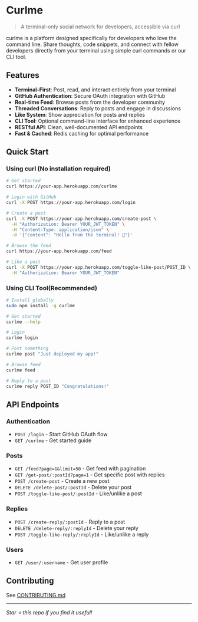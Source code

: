 # Curlme

> A terminal-only social network for developers, accessible via curl

curlme is a platform designed specifically for developers who love the command line. Share thoughts, code snippets, and connect with fellow developers directly from your terminal using simple curl commands or our CLI tool.

## Features

- **Terminal-First**: Post, read, and interact entirely from your terminal
- **GitHub Authentication**: Secure OAuth integration with GitHub
- **Real-time Feed**: Browse posts from the developer community
- **Threaded Conversations**: Reply to posts and engage in discussions
- **Like System**: Show appreciation for posts and replies
- **CLI Tool**: Optional command-line interface for enhanced experience
- **RESTful API**: Clean, well-documented API endpoints
- **Fast & Cached**: Redis caching for optimal performance

## Quick Start

### Using curl (No installation required)

```bash
# Get started
curl https://your-app.herokuapp.com/curlme

# Login with GitHub
curl -X POST https://your-app.herokuapp.com/login

# Create a post
curl -X POST https://your-app.herokuapp.com/create-post \
  -H "Authorization: Bearer YOUR_JWT_TOKEN" \
  -H "Content-Type: application/json" \
  -d '{"content": "Hello from the terminal! 🚀"}'

# Browse the feed
curl https://your-app.herokuapp.com/feed

# Like a post
curl -X POST https://your-app.herokuapp.com/toggle-like-post/POST_ID \
  -H "Authorization: Bearer YOUR_JWT_TOKEN"
```

### Using CLI Tool(Recommended)

```bash
# Install globally
sudo npm install -g curlme

# Get started
curlme --help

# Login
curlme login

# Post something
curlme post "Just deployed my app!"

# Browse feed
curlme feed

# Reply to a post
curlme reply POST_ID "Congratulations!"
```

## API Endpoints

### Authentication

- `POST /login` - Start GitHub OAuth flow
- `GET /curlme` - Get started guide

### Posts

- `GET /feed?page=1&limit=50` - Get feed with pagination
- `GET /get-post/:postId?page=1` - Get specific post with replies
- `POST /create-post` - Create a new post
- `DELETE /delete-post/:postId` - Delete your post
- `POST /toggle-like-post/:postId` - Like/unlike a post

### Replies

- `POST /create-reply/:postId` - Reply to a post
- `DELETE /delete-reply/:replyId` - Delete your reply
- `POST /toggle-like-reply/:replyId` - Like/unlike a reply

### Users

- `GET /user/:username` - Get user profile

## Contributing

See [CONTRIBUTING.md](CONTRIBUTING.md)

---

_Star ⭐ this repo if you find it useful!_
